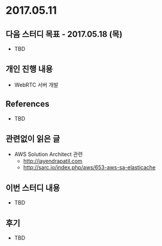 # 2017.05.11

## 다음 스터디 목표 - 2017.05.18 (목)

* TBD

## 개인 진행 내용

* WebRTC  서버 개발 

## References

* TBD

## 관련없이 읽은 글

* AWS Solution Architect 관련
  * <http://jayendrapatil.com>
  * <http://sarc.io/index.php/aws/653-aws-sa-elasticache>

## 이번 스터디 내용

* TBD

## 후기

* TBD

